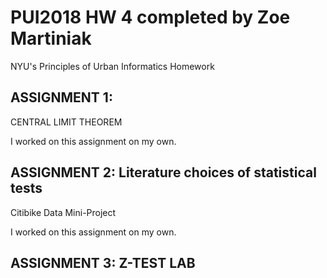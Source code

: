 # PUI2018 HW 4 completed by Zoe Martiniak
NYU's Principles of Urban Informatics Homework

## ASSIGNMENT 1:
CENTRAL LIMIT THEOREM

I worked on this assignment on my own.

## ASSIGNMENT 2: Literature choices of statistical tests
Citibike Data Mini-Project

I worked on this assignment on my own. 

## ASSIGNMENT 3: Z-TEST LAB
